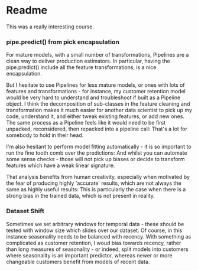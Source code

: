 # Readme
This was a really interesting course.

### pipe.predict() from pick encapsulation
For mature models, with a small number of transformations, Pipelines are a clean way to deliver production estimators. In particular, having the pipe.predict() include all the feature transformations, is a nice encapsulation.

But I hesitate to use Pipelines for less mature models, or ones with lots of features and transformations - for instance, my customer retention model would be very hard to understand and troubleshoot if built as a Pipeline object. I think the decomposition of sub-classes in the feature cleaning and transformation makes it much easier for another data scientist to pick up my code, understand it, and either tweak existing features, or add new ones. The same process as a Pipeline feels like it would need to be first unpacked, reconsidered, then repacked into a pipeline call: That's a lot for somebody to hold in their head.

I'm also hesitant to perform model fitting automatically - it is so important to run the fine tooth comb over the predictions: And whilst you can automate some sense checks - those will not pick up biases or decide to transform features which have a weak linear signature.

That analysis benefits from human creativity, especially when motivated by the fear of producing highly 'accurate' results, which are not always the same as highly useful results: This is particularly the case when there is a strong bias in the trained data, which is not present in reality.

### Dataset Shift
Sometimes we set arbitrary windows for temporal data - these should be tested with window size which slides over our dataset. Of course, in this instance seasonality needs to be balanced with recency. With something as complicated as customer retention, I woud bias towards recency, rather than long measures of seasonality - or indeed, split models into customers where seasonality is an important predictor, whereas newer or more changeable customers benefit from models of recent data.
